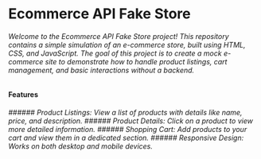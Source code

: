 # Ecommerce API Fake Store
###### Welcome to the Ecommerce API Fake Store project! This repository contains a simple simulation of an e-commerce store, built using HTML, CSS, and JavaScript. The goal of this project is to create a mock e-commerce site to demonstrate how to handle product listings, cart management, and basic interactions without a backend.

#### Features
<i> ###### Product Listings: View a list of products with details like name, price, and description. </i>
<i> ###### Product Details: Click on a product to view more detailed information. </i>
<i> ###### Shopping Cart: Add products to your cart and view them in a dedicated section. </i>
<i> ###### Responsive Design: Works on both desktop and mobile devices. </i>
